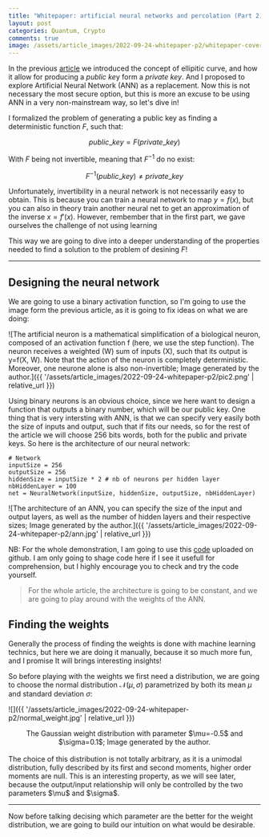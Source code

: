 ```yaml
---
title: "Whitepaper: artificial neural networks and percolation (Part 2)"
layout: post
categories: Quantum, Crypto
comments: true
image: /assets/article_images/2022-09-24-whitepaper-p2/whitepaper-cover.jpg
---
```


In the previous [article](https://manuneuro.github.io/EmmanuelCalvet//quantum,/crypto/2022/09/01/whitepaper-p1.html) we introduced the concept of ellipitic curve, and how it allow for producing a *public ke*y form a *private key*. And I proposed to explore Artificial Neural Network (ANN) as a replacement. Now this is not necessary the most secure option, but this is more an excuse to be using ANN in a very non-mainstream way, so let's dive in!

I formalized the problem of generating a public key as finding a deterministic function $F$, such that:

$$public\_key = F(private\_key)$$

With $F$ being not invertible, meaning that $F^{-1}$ do no exist:

$$F^{-1}(public\_key) \ne private\_key$$

Unfortunately, invertibility in a neural network is not necessarily easy to obtain. This is because you can train a neural network to map $y=f(x)$, but you can also in theory train another neural net to get an approximation of the inverse $x=f'(x)$. However, rembember that in the first part, we gave ourselves the challenge of not using learning

This way we are going to dive into a deeper understanding of the properties needed to find a solution to the problem of desining $F$!

***

## Designing the neural network

We are going to use a binary activation function, so I'm going to use the image form the previous article, as it is going to fix ideas on what we are doing:

![The artificial neuron is a mathematical simplification of a biological neuron, composed of an activation function f (here, we use the step function). The neuron receives a weighted (W) sum of inputs (X), such that its output is y=f(X, W). Note that the action of the neuron is completely deterministic. Moreover, one neurone alone is also non-invertible; Image generated by the author.]({{ '/assets/article_images/2022-09-24-whitepaper-p2/pic2.png' | relative_url }})

Using binary neurons is an obvious choice, since we here want to design a function that outputs a binary number, which will be our public key. One thing that is very intersting with ANN, is that we can specify very easily both the size of inputs and output, such that if fits our needs, so for the rest of the article we will choose 256 bits words, both for the public and private keys. So here is the architecture of our neural network:

```
# Network    
inputSize = 256
outputSize = 256
hiddenSize = inputSize * 2 # nb of neurons per hidden layer
nbHiddenLayer = 100
net = NeuralNetwork(inputSize, hiddenSize, outputSize, nbHiddenLayer)
```
![The architecture of an ANN, you can specify the size of the input and output layers, as well as the number of hidden layers and their respective sizes; Image generated by the author.]({{ '/assets/article_images/2022-09-24-whitepaper-p2/ann.jpg' | relative_url }})

NB: For the whole demonstration, I am going to use this [code]() uploaded on github. I am only going to shage code here if I see it usefull for comprehension, but I highly encourage you to check and try the code yourself.

> For the whole article, the architecture is going to be constant, and we are going to play around with the weights of the ANN.

## Finding the weights 

Generally the process of finding the weights is done with machine learning technics, but here we are doing it manually, because it so much more fun, and I promise It will brings interesting insights!

So before playing with the weights we first need a distribution, we are going to choose the normal distribution $\mathcal{N}(\mu, \sigma)$ parametrized by both its mean $\mu$ and standard deviation $\sigma$:

![]({{ '/assets/article_images/2022-09-24-whitepaper-p2/normal_weight.jpg' | relative_url }})
<center>The Gaussian weight distribution with parameter $\mu=-0.5$ and $\sigma=0.1$; Image generated by the author. </center>
<br>
The choice of this distribution is not totally arbitrary, as it is a unimodal distribution, fully described by its first and second moments, higher order moments are null. This is an interesting property, as we will see later, because the output/input relationship will only be controlled by the two parameters $\mu$ and $\sigma$.

***

Now before talking decising which parameter are the better for the weight distribution, we are going to build our intuition on what would be desirable.





